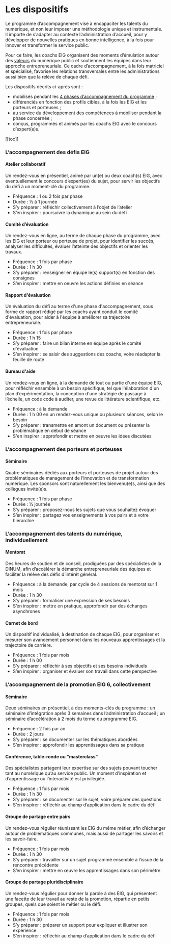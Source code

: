 # Les dispositifs

Le programme d’accompagnement vise à encapaciter les talents du numérique, et non leur imposer une méthodologie unique et instrumentale. Il importe de s’adapter au contexte l’administration d’accueil, pour y développer de nouvelles pratiques en bonne intelligence, à la fois pour innover et transformer le service public.

Pour ce faire, les coachs EIG organisent des moments d’émulation autour des [valeurs](valeurs.md) du numérique public et soutiennent les équipes dans leur approche entrepreneuriale. Ce cadre d’accompagnement, à la fois matriciel et spécialisé, favorise les relations transversales entre les administrations aussi bien que la relève de chaque défi.

Les dispositifs décrits ci-après sont :
* mobilisés pendant les [4 phases d’accompagnement du programme](phases.md) ;
* différenciés en fonction des profils cibles, à la fois les EIG et les porteurs et porteuses ;
* au service du développement des compétences à mobiliser pendant la phase concernée ;
* conçus, programmés et animés par les coachs EIG avec le concours d’expert(e)s.

[[toc]]

### L’accompagnement des défis EIG

#### Atelier collaboratif
Un rendez-vous en présentiel, animé par un(e) ou deux coach(s) EIG, avec éventuellement le concours d’expert(es) du sujet, pour servir les objectifs du défi à un moment-clé du programme.
* Fréquence : 1 ou 2 fois par phase
* Durée : ½ à 1 journée
* S’y préparer : réfléchir collectivement à l’objet de l’atelier
* S’en inspirer : poursuivre la dynamique au sein du défi

#### Comité d’évaluation
Un rendez-vous en ligne, au terme de chaque phase du programme, avec les EIG et leur porteur ou porteuse de projet, pour identifier les succès, analyser les difficultés, évaluer l’atteinte des objectifs et orienter les travaux.
* Fréquence : 1 fois par phase
* Durée : 1 h 30
* S’y préparer : renseigner en équipe le(s) support(s) en fonction des consignes
* S’en inspirer : mettre en oeuvre les actions définies en séance 

#### Rapport d'évaluation
Un évaluation du défi au terme d'une phase d'accompagnement, sous forme de rapport rédigé par les coachs ayant conduit le comité d'évaluation, pour aider à l'équipe à améliorer sa trajectoire entrepreneuriale.
* Fréquence : 1 fois par phase
* Durée : 1 h 15
* S’y préparer : faire un bilan interne en équipe après le comité d'évaluation
* S’en inspirer : se saisir des suggestions des coachs, voire réadapter la feuille de route

#### Bureau d'aide
Un rendez-vous en ligne, à la demande de tout ou partie d'une équipe EIG, pour réfléchir ensemble à un besoin spécifique, tel que l'élaboration d'un plan d’expérimentation, la conception d'une stratégie de passage à l’échelle, un code code à auditer, une revue de littérature scientifique, etc.
* Fréquence : à la demande
* Durée : 1 h 00 en un rendez-vous unique ou plusieurs séances, selon le besoin
* S'y préparer : transmettre en amont un document ou présenter la problématique en début de séance
* S'en inspirer : approfondir et mettre en oeuvre les idées discutées

### L’accompagnement des porteurs et porteuses

#### Séminaire
Quatre séminaires dédiés aux porteurs et porteuses de projet autour des problématiques de management de l’innovation et de transformation numérique. Les sponsors sont naturellement les bienvenu(e)s, ainsi que des collègues invité(e)s.
* Fréquence : 1 fois par phase
* Durée : ½ journée
* S’y préparer : proposez-nous les sujets que vous souhaitez évoquer
* S’en inspirer : partagez vos enseignements à vos pairs et à votre hiérarchie

### L’accompagnement des talents du numérique, individuellement

#### Mentorat
Des heures de soutien et de conseil, prodiguées par des spécialistes de la DINUM, afin d’accélérer la démarche entrepreneuriale des équipes et faciliter la relève des défis d’intérêt général.
* Fréquence : à la demande, par cycle de 4 sessions de mentorat sur 1 mois
* Durée : 1 h 30
* S’y préparer : formaliser une expression de ses besoins
* S’en inspirer : mettre en pratique, approfondir par des échanges asynchrones

#### Carnet de bord
Un dispositif individualisé, à destination de chaque EIG, pour organiser et mesurer son avancement personnel dans les nouveaux apprentissages et la trajectoire de carrière.
* Fréquence : 1 fois par mois
* Durée : 1 h 00
* S’y préparer : réfléchir à ses objectifs et ses besoins individuels
* S’en inspirer : organiser et évaluer son travail dans cette perspective

### L’accompagnement de la promotion EIG 6, collectivement

#### Séminaire
Deux séminaires en présentiel, à des moments-clés du programme : un séminaire d’intégration après 3 semaines dans l’administration d’accueil ; un séminaire d’accélération à 2 mois du terme du programme EIG.
* Fréquence : 2 fois par an
* Durée : 2 jours
* S’y préparer : se documenter sur les thématiques abordées
* S’en inspirer : approfondir les apprentissages dans sa pratique

#### Conférence, table-ronde ou "masterclass"
Des spécialistes partagent leur expertise sur des sujets pouvant toucher tant au numérique qu’au service public. Un moment d’inspiration et d’apprentissage où l’interactivité est privilégiée.
* Fréquence : 1 fois par mois
* Durée : 1 h 30
* S’y préparer : se documenter sur le sujet, voire préparer des questions
* S’en inspirer : réfléchir au champ d’application dans le cadre du défi

#### Groupe de partage entre pairs
Un rendez-vous régulier réunissant les EIG du même métier, afin d’échanger autour de problématiques communes, mais aussi de partager les savoirs et les savoir-faire.
* Fréquence : 1 fois par mois
* Durée : 1 h 30
* S’y préparer : travailler sur un sujet programmé ensemble à l’issue de la rencontre précédente
* S’en inspirer : mettre en œuvre les apprentissages dans son périmètre

#### Groupe de partage pluridisciplinaire
Un rendez-vous régulier pour donner la parole à des EIG, qui présentent une facette de leur travail au reste de la promotion, répartie en petits groupes, quels que soient le métier ou le défi.
* Fréquence : 1 fois par mois
* Durée : 1 h 30
* S’y préparer : préparer un support pour expliquer et illustrer son expérience
* S’en inspirer : réfléchir au champ d’application dans le cadre du défi